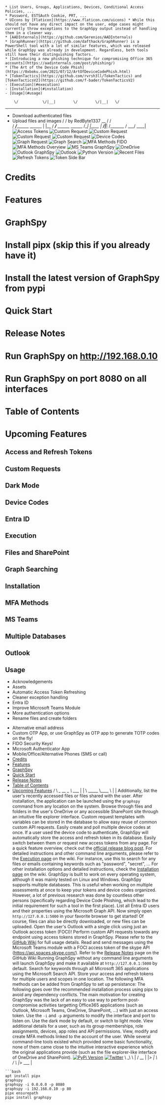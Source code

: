 	* List Users, Groups, Applications, Devices, Conditional Access Policies, ...
	* Password, ESTSAuth Cookie, PRT, ...
	* UIcons by [Flaticon](https://www.flaticon.com/uicons)	* While this should not have any direct impact on the user, edge cases might currently throw exceptions to the GraphSpy output instead of handling them in a cleaner way.
	* [AADInternals](https://github.com/Gerenios/AADInternals)
	* [GraphRunner](https://github.com/dafthack/GraphRunner) is a PowerShell tool with a lot of similar features, which was released while GraphSpy was already in development. Regardless, both tools still have their distinguishing factors.
	* [Introducing a new phishing technique for compromising Office 365 accounts](https://aadinternals.com/post/phishing/)
	* [The Art of the Device Code Phish](https://0xboku.com/2021/07/12/ArtOfDeviceCodePhish.html)
	* [TokenTactics](https://github.com/rvrsh3ll/TokenTactics) and [TokenTacticsV2](https://github.com/f-bader/TokenTacticsV2)
	- [Execution](#execution)
	- [Installation](#installation)
	- [Usage](#usage)

        \/           \/|__|        \/        \/|__|   \/
   ________                             _________
  * Download authenticated files
  * Upload files and images
  /       /  by RedByte1337    __      /        /           
 /  _____/___________  ______ |  |__  /   _____/_____ ______
 \______  /__|  |____  |   __/|___|  /_______  /   ___/ ____|
![Access Tokens](images/access_tokens_1.png)
![Custom Request](images/custom_request_templates.png)
![Custom Request](images/custom_requests.png)
![Custom Request](images/entra_users_details_1.png)
![Custom Request](images/entra_users_overview.png)
![Device Codes](images/device_codes.png)
![Graph Request](images/settings.png)
![Graph Search](images/graph_search_2.png)
![MFA Methods FIDO](images/mfa_methods_fido.png)
![MFA Methods Overview](images/mfa_methods_overview.png)
![MS Teams GraphSpy](images/ms_teams.png)
![OneDrive](images/onedrive_2.png)
![Outlook GraphSpy](images/outlook_1.png)
![Outlook](images/outlook_2.png)
![Python Version](https://img.shields.io/badge/python-3.8+-blue.svg)
![Recent Files](images/recent_files.png)
![Refresh Tokens](images/refresh_tokens.png)
![Token Side Bar](images/token_side_bar_1.png)
# Credits
# Features
# GraphSpy
# Install pipx (skip this if you already have it)
# Install the latest version of GraphSpy from pypi
# Quick Start
# Release Notes
# Run GraphSpy on http://192.168.0.10
# Run GraphSpy on port 8080 on all interfaces
# Table of Contents
# Upcoming Features
## Access and Refresh Tokens
## Custom Requests
## Dark Mode
## Device Codes
## Entra ID
## Execution
## Files and SharePoint
## Graph Searching
## Installation
## MFA Methods
## MS Teams
## Multiple Databases
## Outlook
## Usage
* Acknowledgements
* Assets
* Automatic Access Token Refreshing
* Cleaner exception handling
* Entra ID
* Improve Microsoft Teams Module
* More authentication options
* Rename files and create folders
- Alternative email address
- Custom OTP App, or use GraphSpy as OTP app to generate TOTP codes on the fly!
- FIDO Security Keys!
- Microsoft Authenticator App
- Mobile/Office/Alternative Phones (SMS or call)
- [Credits](#credits)
- [Features](#features)
- [GraphSpy](#graphspy)
- [Quick Start](#quick-start)
- [Release Notes](#release-notes)
- [Table of Contents](#table-of-contents)
- [Upcoming Features](#upcoming-features)
/   \  __\_  __ \__  \ \____ \|  |  \ \_____  \\____ \   |  |
Additionally, list the user's recently accessed files or files shared with the user.
After installation, the application can be launched using the `graphspy` command from any location on the system.
Browse through files and folders in the user's OneDrive or any accessible SharePoint site through an intuitive file explorer interface.
Custom request templates with variables can be stored in the database to allow easy reuse of common custom API requests.
Easily create and poll multiple device codes at once. If a user used the device code to authenticate, GraphSpy will automatically store the access and refresh token in its database.
Easily switch between them or request new access tokens from any page.
For a quick feature overview, check out the [official release blog post](https://insights.spotit.be/2024/04/05/graphspy-the-swiss-army-knife-for-attacking-m365-entra/).
For detailed instructions and other command line arguments, please refer to the [Execution page](https://github.com/RedByte1337/GraphSpy/wiki/Execution) on the wiki.
For instance, use this to search for any files or emails containing keywords such as "password", "secret", ...
For other installation options and detailed instructions, check the [Installation page](https://github.com/RedByte1337/GraphSpy/wiki/Installation) on the wiki.
GraphSpy is built to work on every operating system, although it was mainly tested on Linux and Windows. 
GraphSpy supports multiple databases. This is useful when working on multiple assessments at once to keep your tokens and device codes organized.
However, a lot of previous research was done by countless other persons (specifically regarding Device Code Phishing, which lead to the initial requirement for such a tool in the first place).
List all Entra ID users and their properties using the Microsoft Graph API.
Now simply open `http://127.0.0.1:5000` in your favorite browser to get started!
Of course, files can also be directly downloaded, or new files can be uploaded.
Open the user's Outlook with a single click using just an Outlook access token (FOCI)!
Perform custom API requests towards any endpoint using access tokens stored in GraphSpy.
Please refer to the [GitHub Wiki](https://github.com/RedByte1337/GraphSpy/wiki) for full usage details.
Read and send messages using the Microsoft Teams module with a FOCI access token of the skype API (https://api.spaces.skype.com/).
Refer to the [Release Notes](https://github.com/RedByte1337/GraphSpy/wiki/Release-Notes) page on the GitHub Wiki
Running GraphSpy without any command line arguments will launch GraphSpy and make it available at `http://127.0.0.1:5000` by default.
Search for keywords through all Microsoft 365 applications using the Microsoft Search API.
Store your access and refresh tokens for multiple users and scopes in one location. 
The following MFA methods can be added from GraphSpy to set up persistance:
The following goes over the recommended installation process using pipx to avoid any dependency conflicts.
The main motivation for creating GraphSpy was the lack of an easy to use way to perform post-compromise activities targetting Office365 applications (such as Outlook, Microsoft Teams, OneDrive, SharePoint, ...) with just an access token.
Use the `-i` and `-p` arguments to modify the interface and port to listen on.
Use the dark mode by default, or switch to light mode.
View additional details for a user, such as its group memberships, role assignments, devices, app roles and API permissions.
View, modify and create MFA methods linked to the account of the user.
While several command-line tools existed which provided some basic functionality, none of them came close to the intuitive interactive experience which the original applications provide (such as the file explorer-like interface of OneDrive and SharePoint).
[![PyPi Version](https://img.shields.io/pypi/v/GraphSpy.svg)](https://pypi.org/project/GraphSpy/)
[![Twitter](https://img.shields.io/twitter/follow/RedByte1337?label=RedByte1337&style=social)](https://twitter.com/intent/follow?screen_name=RedByte1337)
\    \_\  \  | \/  __ \|  |_> |   \  \/        \  |_> \___  |
```
```bash
apt install pipx
graphspy
graphspy -i 0.0.0.0 -p 8080
graphspy -i 192.168.0.10 -p 80
pipx ensurepath
pipx install graphspy
